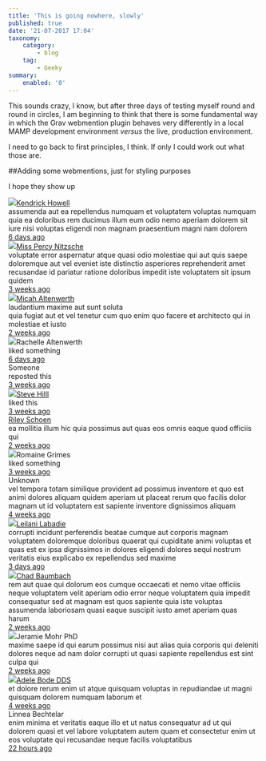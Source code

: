 ```yaml
---
title: 'This is going nowhere, slowly'
published: true
date: '21-07-2017 17:04'
taxonomy:
    category:
        - blog
    tag:
        - Geeky
summary:
    enabled: '0'
---
```


This sounds crazy, I know, but after three days of testing myself round and round in circles, I am beginning to think that there is some fundamental way in which the Grav webmention plugin behaves very differently in a local MAMP development environment *versus* the live, production environment.

I need to go back to first principles, I think. If only I could work out what those are.

##Adding some webmentions, just for styling purposes

I hope they show up

<div class="webmention-container">
	<div class="webmention-mention">
		<div class="webmention-author">
			<a href="http://don.org/">
				<img src="https://s3.amazonaws.com/uifaces/faces/twitter/buryaknick/128.jpg">Kendrick Howell
			</a>
		</div>
		<div class="webmention-summary">
			assumenda aut ea repellendus numquam et voluptatem voluptas numquam quia ea doloribus rem ducimus illum eum odio nemo aperiam dolorem sit iure nisi voluptas eligendi non magnam praesentium magni nam dolorem
		</div>
		<a class="webmention-published" href="http://kelsie.com/id">
			6 days ago
		</a>
	</div>
	<div class="webmention-mention">
		<div class="webmention-author">
			<a href="http://jo.net/">
				<img src="https://s3.amazonaws.com/uifaces/faces/twitter/ganserene/128.jpg">Miss Percy Nitzsche
			</a>
		</div>
		<div class="webmention-summary">
			voluptate error aspernatur atque quasi odio molestiae qui aut quis saepe doloremque aut vel eveniet iste distinctio asperiores reprehenderit amet recusandae id pariatur ratione doloribus impedit iste voluptatem sit ipsum quidem
		</div>
		<a class="webmention-published" href="http://gene.name/reiciendis/deleniti/enim/nisi/autem">
			3 weeks ago
		</a>
	</div>
	<div class="webmention-mention">
		<div class="webmention-author">
			<a href="http://enid.org/">
				<img src="https://s3.amazonaws.com/uifaces/faces/twitter/gaborenton/128.jpg">Micah Altenwerth
			</a>
		</div>
		<div class="webmention-name">
			laudantium maxime aut sunt soluta
		</div>
		<div class="webmention-summary">
			quia fugiat aut et vel tenetur cum quo enim quo facere et architecto qui in molestiae et iusto
		</div>
		<a class="webmention-published" href="http://melisa.net/praesentium/modi">
			2 weeks ago
		</a>
	</div>
	<div class="webmention-mention">
		<div class="webmention-author">
			<span>
				<img src="https://s3.amazonaws.com/uifaces/faces/twitter/knilob/128.jpg">Rachelle Altenwerth
			</span>
		</div>
		<div class="webmention-summary">
			liked something
		</div>
		<a class="webmention-published" href="http://hassan.com/vel/pariatur/maxime/nam/perferendis">
			6 days ago
		</a>
	</div>
	<div class="webmention-mention">
		<div class="webmention-author">
			<span>
				Someone
			</span>
		</div>
		<div class="webmention-summary">
			reposted this
		</div>
		<a class="webmention-published" href="http://wava.org/unde/sint/animi/tempora">
			3 weeks ago
		</a>
	</div>
	<div class="webmention-mention">
		<div class="webmention-author">
			<a href="http://talon.name/">
				<img src="https://s3.amazonaws.com/uifaces/faces/twitter/ariil/128.jpg">Steve Hilll
			</a>
		</div>
		<div class="webmention-summary">
			liked this
		</div>
		<a class="webmention-published" href="http://halie.com/corporis/sit">
			3 weeks ago
		</a>
	</div>
	<div class="webmention-mention">
		<div class="webmention-author">
			<a href="http://randal.net/">
				Riley Schoen
			</a>
		</div>
		<div class="webmention-summary">
			ea mollitia illum hic quia possimus aut quas eos omnis eaque quod officiis qui
		</div>
		<a class="webmention-published" href="http://axel.net/eaque/perferendis/nostrum/porro">
			2 weeks ago
		</a>
	</div>
	<div class="webmention-mention">
		<div class="webmention-author">
			<span>
				<img src="https://s3.amazonaws.com/uifaces/faces/twitter/tur8le/128.jpg">Romaine Grimes
			</span>
		</div>
		<div class="webmention-summary">
			liked something
		</div>
		<a class="webmention-published" href="http://alessandra.com/dolorem/ullam/aspernatur/ad/cum">
			3 weeks ago
		</a>
	</div>
	<div class="webmention-mention">
		<div class="webmention-author">
			<span>
				Unknown
			</span>
		</div>
		<div class="webmention-summary">
			vel tempora totam similique provident ad possimus inventore et quo est animi dolores aliquam quidem aperiam ut placeat rerum quo facilis dolor magnam ut id voluptatem est sapiente inventore dignissimos aliquam
		</div>
		<a class="webmention-published" href="http://ernest.info/explicabo/enim/accusantium">
			4 weeks ago
		</a>
	</div>
	<div class="webmention-mention">
		<div class="webmention-author">
			<a href="http://calista.info/">
				<img src="https://s3.amazonaws.com/uifaces/faces/twitter/dev_essentials/128.jpg">Leilani Labadie
			</a>
		</div>
		<div class="webmention-summary">
			corrupti incidunt perferendis beatae cumque aut corporis magnam voluptatem doloremque doloribus quaerat qui cupiditate animi voluptas et quas est ex ipsa dignissimos in dolores eligendi dolores sequi nostrum veritatis eius explicabo ex repellendus sed maxime
		</div>
		<a class="webmention-published" href="http://brant.info/provident/amet/qui/autem/blanditiis">
			3 days ago
		</a>
	</div>
	<div class="webmention-mention">
		<div class="webmention-author">
			<a href="http://laisha.com/">
				<img src="https://s3.amazonaws.com/uifaces/faces/twitter/joetruesdell/128.jpg">Chad Baumbach
			</a>
		</div>
		<div class="webmention-summary">
			rem aut quae qui dolorum eos cumque occaecati et nemo vitae officiis neque voluptatem velit aperiam odio error neque voluptatem quia impedit consequatur sed at magnam est quos sapiente quia iste voluptas assumenda laboriosam quasi eaque suscipit iusto amet aperiam quas harum
		</div>
		<a class="webmention-published" href="http://lola.org/necessitatibus/et/et">
			2 weeks ago
		</a>
	</div>
	<div class="webmention-mention">
		<div class="webmention-author">
			<span>
				<img src="https://s3.amazonaws.com/uifaces/faces/twitter/2fockus/128.jpg">Jeramie Mohr PhD
			</span>
		</div>
		<div class="webmention-summary">
			maxime saepe id qui earum possimus nisi aut alias quia corporis qui deleniti dolores neque ad nam dolor corrupti ut quasi sapiente repellendus est sint culpa qui
		</div>
		<a class="webmention-published" href="http://stanford.name/molestias/facere/iste">
			2 weeks ago
		</a>
	</div>
	<div class="webmention-mention">
		<div class="webmention-author">
			<a href="http://terrill.net/">
				<img src="https://s3.amazonaws.com/uifaces/faces/twitter/danvernon/128.jpg">Adele Bode DDS
			</a>
		</div>
		<div class="webmention-summary">
			et dolore rerum enim ut atque quisquam voluptas in repudiandae ut magni quisquam dolorem numquam laborum et
		</div>
		<a class="webmention-published" href="http://jackeline.org/non/minus/fuga/quia">
			4 weeks ago
		</a>
	</div>
	<div class="webmention-mention">
		<div class="webmention-author">
			<span>
				Linnea Bechtelar
			</span>
		</div>
		<div class="webmention-summary">
			enim minima et veritatis eaque illo et ut natus consequatur ad ut qui dolorem quasi et vel labore voluptatem autem quam et consectetur enim ut eos voluptate qui recusandae neque facilis voluptatibus
		</div>
		<a class="webmention-published" href="http://fabian.info/consequatur/tempore/vel/quo">
			22 hours ago
		</a>
	</div>
</div>
